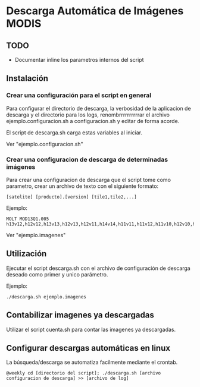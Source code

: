 # Descarga Automática de Imágenes MODIS

## TODO

* Documentar inline los parametros internos del script

## Instalación


### Crear una configuración para el script en general

Para configurar el directorio de descarga, la verbosidad de la aplicacion de descarga y el directorio para los logs, renombrrrrrrrrrrar el archivo ejemplo.configuracion.sh a configuracion.sh y editar de forma acorde.

El script de descarga.sh carga estas variables al iniciar.

Ver "ejemplo.configuracion.sh"


### Crear una configuracion de descarga de determinadas imágenes

Para crear una configuracion de descarga que el script tome como parametro, crear un archivo de texto con el siguiente formato:

```
[satelite] [producto].[version] [tile1,tile2,...]
```

Ejemplo:

```
MOLT MOD13Q1.005 h13v12,h12v12,h13v13,h12v13,h12v11,h14v14,h11v11,h11v12,h11v10,h12v10,h13v11,h13v09,h13v14
```

Ver "ejemplo.imagenes"


## Utilización

Ejecutar el script descarga.sh con el archivo de configuración de descarga deseado como primer y unico parámetro.

Ejemplo:
```
./descarga.sh ejemplo.imagenes
```


## Contabilizar imagenes ya descargadas

Utilizar el script cuenta.sh para contar las imagenes ya descargadas.


## Configurar descargas automáticas en linux

La búsqueda/descarga se automatiza facilmente mediante el crontab.

```
@weekly cd [directorio del script]; ./descarga.sh [archivo configuracion de descarga] >> [archivo de log]
```
